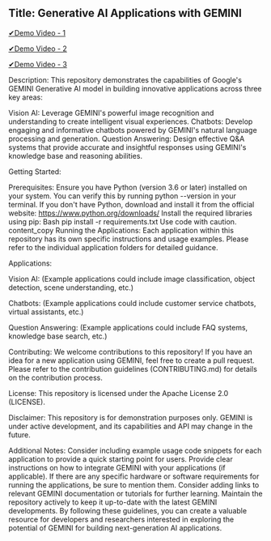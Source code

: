 
## Title: Generative AI Applications with GEMINI


[✔Demo Video - 1](https://youtu.be/MmZfhYH9Sz0?si=D6I4wlyC8_Sia3-x)

[✔Demo Video - 2](https://youtu.be/6ZhDQIg6PIo?si=MgB1rN2eO_8a3FzO)

[✔Demo Video - 3](https://youtu.be/KMVb8rHaj9k?si=LQQhtchTQfG0Pa7Z)



Description:
This repository demonstrates the capabilities of Google's GEMINI Generative AI model in building innovative applications across three key areas:

Vision AI: Leverage GEMINI's powerful image recognition and understanding to create intelligent visual experiences.
Chatbots: Develop engaging and informative chatbots powered by GEMINI's natural language processing and generation.
Question Answering: Design effective Q&A systems that provide accurate and insightful responses using GEMINI's knowledge base and reasoning abilities.


Getting Started:

Prerequisites:
Ensure you have Python (version 3.6 or later) installed on your system. You can verify this by running python --version in your terminal.
If you don't have Python, download and install it from the official website: https://www.python.org/downloads/
Install the required libraries using pip:
Bash
pip install -r requirements.txt
Use code with caution.
content_copy
Running the Applications:
Each application within this repository has its own specific instructions and usage examples. Please refer to the individual application folders for detailed guidance.

Applications:

Vision AI: (Example applications could include image classification, object detection, scene understanding, etc.)

Chatbots: (Example applications could include customer service chatbots, virtual assistants, etc.)

Question Answering: (Example applications could include FAQ systems, knowledge base search, etc.)

Contributing:
We welcome contributions to this repository! If you have an idea for a new application using GEMINI, feel free to create a pull request. Please refer to the contribution guidelines (CONTRIBUTING.md) for details on the contribution process.

License:
This repository is licensed under the Apache License 2.0 (LICENSE).

Disclaimer:
This repository is for demonstration purposes only. GEMINI is under active development, and its capabilities and API may change in the future.

Additional Notes:
Consider including example usage code snippets for each application to provide a quick starting point for users.
Provide clear instructions on how to integrate GEMINI with your applications (if applicable).
If there are any specific hardware or software requirements for running the applications, be sure to mention them.
Consider adding links to relevant GEMINI documentation or tutorials for further learning.
Maintain the repository actively to keep it up-to-date with the latest GEMINI developments.
By following these guidelines, you can create a valuable resource for developers and researchers interested in exploring the potential of GEMINI for building next-generation AI applications.
